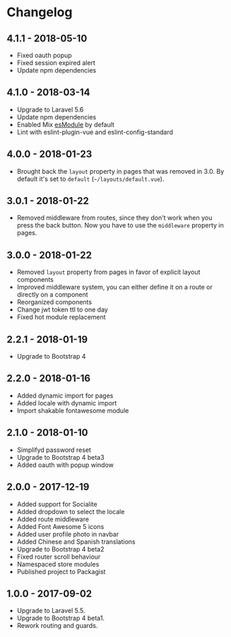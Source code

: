 # Changelog

## 4.1.1 - 2018-05-10

- Fixed oauth popup
- Fixed session expired alert
- Update npm dependencies

## 4.1.0 - 2018-03-14

- Upgrade to Laravel 5.6
- Update npm dependencies
- Enabled Mix [esModule](https://github.com/JeffreyWay/laravel-mix/pull/1526#issuecomment-373044182) by default
- Lint with eslint-plugin-vue and eslint-config-standard 

## 4.0.0 - 2018-01-23

- Brought back the `layout` property in pages that was removed in 3.0. By default it's set to `default` (`~/layouts/default.vue`).

## 3.0.1 - 2018-01-22

- Removed middleware from routes, since they don't work when you press the back button. Now you have to use the `middleware` property in pages.

## 3.0.0 - 2018-01-22

- Removed `layout` property from pages in favor of explicit layout components
- Improved middleware system, you can either define it on a route or directly on a component
- Reorganized components
- Change jwt token ttl to one day
- Fixed  hot module replacement

## 2.2.1 - 2018-01-19

- Upgrade to Bootstrap 4

## 2.2.0 - 2018-01-16

- Added dynamic import for pages
- Added locale with dynamic import
- Import shakable fontawesome module

## 2.1.0 - 2018-01-10

- Simplifyd password reset
- Upgrade to Bootstrap 4 beta3
- Added oauth with popup window

## 2.0.0 - 2017-12-19

- Added support for Socialite
- Added dropdown to select the locale 
- Added route middleware 
- Added Font Awesome 5 icons
- Added user profile photo in navbar
- Added Chinese and Spanish translations
- Upgrade to Bootstrap 4 beta2
- Fixed router scroll behaviour
- Namespaced store modules  
- Published project to Packagist 

## 1.0.0 - 2017-09-02

- Upgrade to Laravel 5.5.
- Upgrade to Bootstrap 4 beta1.
- Rework routing and guards.
